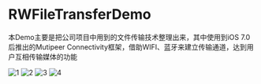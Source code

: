 # RWFileTransferDemo

本Demo主要是把公司项目中用到的文件传输技术整理出来，其中使用到iOS 7.0 后推出的Mutipeer Connectivity框架，借助WIFI、蓝牙来建立传输通道，达到用户互相传输媒体的功能

![1](https://gitee.com/uploads/images/2018/0518/170750_a3afd0f4_119514.jpeg "1.JPG")
![2](https://gitee.com/uploads/images/2018/0518/170758_de6d0bbe_119514.jpeg "2.JPG")
![3](https://gitee.com/uploads/images/2018/0518/170805_5853da08_119514.jpeg "3.JPG")
![4](https://gitee.com/uploads/images/2018/0518/170553_e898f368_119514.png "44.png")